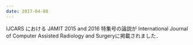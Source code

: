 ```yaml
---
date: 2017-04-08
---
```

IJCARS における JAMIT 2015 and 2016 特集号の論説が International Journal of Computer Assisted Radiology and Surgeryに掲載されました．
<!--more-->
